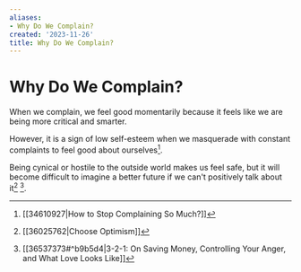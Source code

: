 ```yaml
---
aliases:
- Why Do We Complain?
created: '2023-11-26'
title: Why Do We Complain?
---
```


# Why Do We Complain?

When we complain, we feel good momentarily because it feels like we are being more critical and smarter.

However, it is a sign of low self-esteem when we masquerade with constant complaints to feel good about ourselves[^1].

Being cynical or hostile to the outside world makes us feel safe, but it will become difficult to imagine a better future if we can't positively talk about it[^2] [^3].

[^1]: [[34610927|How to Stop Complaining So Much?]]
[^2]: [[36025762|Choose Optimism]]
[^3]: [[36537373#^b9b5d4|3-2-1: On Saving Money, Controlling Your Anger, and What Love Looks Like]]